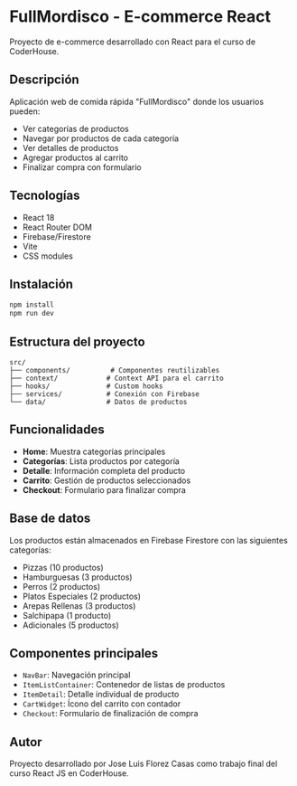# FullMordisco - E-commerce React

Proyecto de e-commerce desarrollado con React para el curso de CoderHouse.

## Descripción

Aplicación web de comida rápida "FullMordisco" donde los usuarios pueden:
- Ver categorías de productos
- Navegar por productos de cada categoría  
- Ver detalles de productos
- Agregar productos al carrito
- Finalizar compra con formulario

## Tecnologías

- React 18
- React Router DOM
- Firebase/Firestore
- Vite
- CSS modules

## Instalación

```bash
npm install
npm run dev
```

## Estructura del proyecto

```
src/
├── components/          # Componentes reutilizables
├── context/            # Context API para el carrito
├── hooks/              # Custom hooks
├── services/           # Conexión con Firebase
└── data/               # Datos de productos
```

## Funcionalidades

- **Home**: Muestra categorías principales
- **Categorías**: Lista productos por categoría
- **Detalle**: Información completa del producto
- **Carrito**: Gestión de productos seleccionados
- **Checkout**: Formulario para finalizar compra

## Base de datos

Los productos están almacenados en Firebase Firestore con las siguientes categorías:
- Pizzas (10 productos)
- Hamburguesas (3 productos)  
- Perros (2 productos)
- Platos Especiales (2 productos)
- Arepas Rellenas (3 productos)
- Salchipapa (1 producto)
- Adicionales (5 productos)

## Componentes principales

- `NavBar`: Navegación principal
- `ItemListContainer`: Contenedor de listas de productos
- `ItemDetail`: Detalle individual de producto
- `CartWidget`: Ícono del carrito con contador
- `Checkout`: Formulario de finalización de compra

## Autor

Proyecto desarrollado por Jose Luis Florez Casas como trabajo final del curso React JS en CoderHouse.

